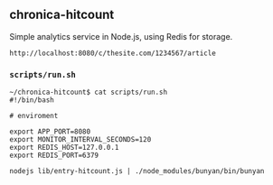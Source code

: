 
## chronica-hitcount

Simple analytics service in Node.js, using Redis for storage.

```
http://localhost:8080/c/thesite.com/1234567/article
```

### `scripts/run.sh`

```shell
~/chronica-hitcount$ cat scripts/run.sh
#!/bin/bash

# enviroment

export APP_PORT=8080
export MONITOR_INTERVAL_SECONDS=120
export REDIS_HOST=127.0.0.1
export REDIS_PORT=6379

nodejs lib/entry-hitcount.js | ./node_modules/bunyan/bin/bunyan
```
